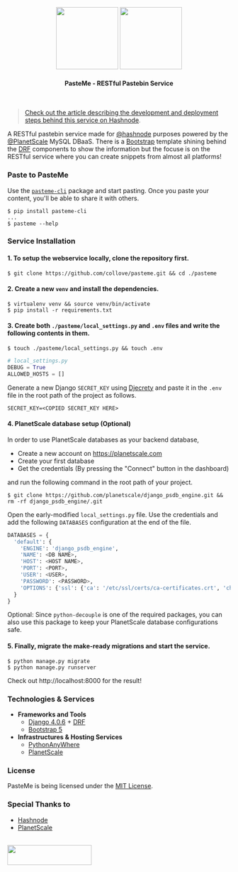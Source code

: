 <p align="center">
    <img src="https://raw.githubusercontent.com/collove/pasteme/development/.git_components/dark.svg#gh-dark-mode-only" width="140">
        <img src="https://raw.githubusercontent.com/collove/pasteme/development/.git_components/light.svg#gh-light-mode-only" width="140">
    <h4 align="center">PasteMe - RESTful Pastebin Service</h4>
</p><br>

> [Check out the article describing the development and deployment steps behind this service on Hashnode](https://imsadra.me/pasteme-paste-codes-from-your-terminal).

A RESTful pastebin service made for [@hashnode](https://github.com/hashnode) purposes powered by the [@PlanetScale](https://github.com/planetscale) MySQL DBaaS. There is a [Bootstrap](https://getbootstrap.com/docs/5.0/getting-started/introduction/) template shining behind the [DRF](https://www.django-rest-framework.org/) components to show the information but the focuse is on the RESTful service where you can create snippets from almost all platforms!

### Paste to PasteMe
Use the [`pasteme-cli`](https://pypi.org/project/pasteme-cli/) package and start pasting. Once you paste your content, you'll be able to share it with others.

```shell
$ pip install pasteme-cli
...
$ pasteme --help
```

### Service Installation

#### 1. To setup the webservice locally, clone the repository first.

```shell
$ git clone https://github.com/collove/pasteme.git && cd ./pasteme
```

#### 2. Create a new `venv` and install the dependencies.

```shell
$ virtualenv venv && source venv/bin/activate
$ pip install -r requirements.txt
```

#### 3. Create both `./pasteme/local_settings.py` and `.env` files and write the following contents in them.

```shell
$ touch ./pasteme/local_settings.py && touch .env
```

```python
# local_settings.py
DEBUG = True
ALLOWED_HOSTS = []
```

Generate a new Django `SECRET_KEY` using [Djecrety](https://djecrety.ir/) and paste it in the `.env` file in the root path of the project as follows.

```shell
SECRET_KEY=<COPIED SECRET_KEY HERE>
```

#### 4. PlanetScale database setup (Optional)
In order to use PlanetScale databases as your backend database,

- Create a new account on https://planetscale.com
- Create your first database
- Get the credentials (By pressing the "Connect" button in the dashboard)

and run the following command in the root path of your project.

```shell
$ git clone https://github.com/planetscale/django_psdb_engine.git && rm -rf django_psdb_engine/.git
```

Open the early-modified `local_settings.py` file. Use the credentials and add the following `DATABASES` configuration at the end of the file.

```python
DATABASES = {
  'default': {
    'ENGINE': 'django_psdb_engine',
    'NAME': <DB NAME>,
    'HOST': <HOST NAME>,
    'PORT': <PORT>,
    'USER': <USER>,
    'PASSWORD': <PASSWORD>,
    'OPTIONS': {'ssl': {'ca': '/etc/ssl/certs/ca-certificates.crt', 'charset': 'utf8mb4'}
  }
}
```

Optional: Since `python-decouple` is one of the required packages, you can also use this package to keep your PlanetScale database configurations safe.

#### 5. Finally, migrate the make-ready migrations and start the service.

```shell
$ python manage.py migrate
$ python manage.py runserver
```

Check out http://localhost:8000 for the result!

### Technologies & Services
- __Frameworks and Tools__
  - [Django 4.0.6](https://www.djangoproject.com/) + [DRF](https://www.django-rest-framework.org/)
  - [Bootstrap 5](https://getbootstrap.com/docs/5.0/getting-started/introduction/)
- __Infrastructures & Hosting Services__
  - [PythonAnyWhere](https://pythonanywhere.com)
  - [PlanetScale](https://planetscale.com)

### License
PasteMe is being licensed under the [MIT License](https://github.com/collove/pasteme/blob/main/LICENSE).

### Special Thanks to
- [Hashnode](https://hashnode.com/)
- [PlanetScale](https://planetscale.com/)

<br><a href="https://townhall.hashnode.com/planetscale-hackathon"><img width="190" height="45" src="https://raw.githubusercontent.com/collove/pasteme/main/.git_components/development_badge.png"></a>
